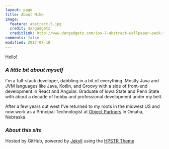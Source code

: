 ```yaml
---
layout: page
title: About Mike
image:
  feature: abstract-5.jpg
  credit: dargadgetz
  creditlink: http://www.dargadgetz.com/ios-7-abstract-wallpaper-pack-for-iphone-5-and-ipod-touch-retina/
comments: false
modified: 2017-07-18
---
```


Hello!

### _A little bit about myself_

I'm a full-stack developer, dabbling in a bit of everything. Mostly Java and JVM languages like Java, Kotlin, and Groovy with a side of front-end development in React and Angular. Graduate of Iowa State and Penn State with about a decade of hobby and professional development under my belt.

After a few years out west I've returned to my roots in the midwest US and now work as a Principal Technologist at [Object Partners](https://www.objectpartners.com) in Omaha, Nebraska.

### _About this site_

Hosted by GitHub, powered by [Jekyll](http://jekyllrb.com) using the [HPSTR Theme](https://mademistakes.com/work/hpstr-jekyll-theme/)

